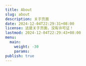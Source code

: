 ```yaml
---
title: About
slug: about
description: 关于页面
date: 2024-12-04T22:29:31+08:00
license: 这是关于页面，没有许可证！
lastmod: 2024-12-04T22:29:43+08:00
menu:
  main:
    weight: -30
    params: 
publish: true
---
```

